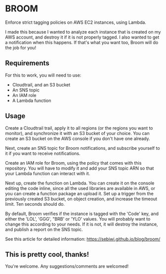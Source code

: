 # BROOM

Enforce strict tagging policies on AWS EC2 instances, using Lambda.

I made this because I wanted to analyze each instance that is created on my
AWS account, and destroy it if it is not properly tagged. I also wanted to get
a notification when this happens. If that's what you want too, Broom will do the
job for you!

## Requirements

For this to work, you will need to use:

- Cloudtrail, and an S3 bucket
- An SNS topic
- An IAM role
- A Lambda function

## Usage

Create a Cloudtrail trail, apply it to all regions (or the regions you want to
monitor), and synchronize it with an S3 bucket of your choice. You can create an
S3 bucket on the AWS console if you don't have one already.

Next, create an SNS topic for Broom notifications, and subscribe yourself to it
if you want to receive notifications.

Create an IAM role for Broom, using the policy that comes with this repository.
You will have to modify it and add your SNS topic ARN so that your Lambda
function can interact with it.

Next up, create the function on Lambda. You can create it on the console editing
the code inline, since all the used libraries are available in AWS, or you can
create a function package an upload it. Set up a trigger from the previously
created S3 bucket, on object creation, and increase the timeout limit. Ten
seconds should do.

By default, Broom verifies if the instance is tagged with the 'Code' key, and
either the 'LOL', 'GGG', "BRB' or 'YLO' values. You will probably want to change
this according to your needs. If it is not, it will destroy the instance, and
publish a report on the SNS topic.

See this article for detailed information: https://sebiwi.github.io/blog/broom/

## This is pretty cool, thanks!

You're welcome. Any suggestions/comments are welcomed!
